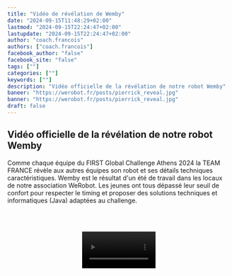 ```yaml
---
title: "Vidéo de révélation de Wemby"
date: "2024-09-15T11:48:29+02:00"
lastmod: "2024-09-15T22:24:47+02:00"
lastupdate: "2024-09-15T22:24:47+02:00"
author: "coach.francois"
authors: ["coach.francois"]
facebook_author: "false"
facebook_site: "false"
tags: [""]
categories: [""]
keywords: [""]
description: "Vidéo officielle de la révélation de notre robot Wemby"
baneer: "https://werobot.fr/posts/pierrick_reveal.jpg"
banner: "https://werobot.fr/posts/pierrick_reveal.jpg"
draft: false
---
```

## Vidéo officielle de la révélation de notre robot Wemby

Comme chaque équipe du FIRST Global Challenge Athens 2024 la TEAM FRANCE révèle aux autres équipes son robot et ses détails techniques caractéristiques. Wemby est le résultat d'un été de travail dans les locaux de notre association WeRobot. Les jeunes ont tous dépassé leur seuil de confort pour respecter le timing et proposer des solutions techniques et informatiques (Java) adaptées au challenge.

<br><br>
<center>
<video width="33%" controls>
<source src="https://werobot.fr/posts/reveal.mp4"/>
</video>
</center>
<br><br>



